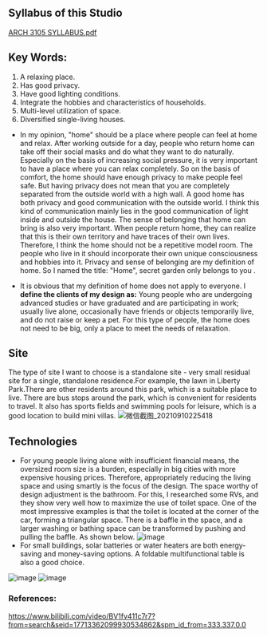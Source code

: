 ## Syllabus of this Studio
[ARCH 3105 SYLLABUS.pdf](https://github.com/Ollie106/Sihan-Zhu/files/7152946/ARCH.3105.SYLLABUS.pdf)

## Key Words:
1. A relaxing place.
2. Has good privacy.
3. Have good lighting conditions.
4. Integrate the hobbies and characteristics of households.
5. Multi-level utilization of space.
6. Diversified single-living houses.

 - In my opinion, "home" should be a place where people can feel at home and relax. After working outside for a day, people who return home can take off their social masks and do what they want to do naturally. Especially on the basis of increasing social pressure, it is very important to have a place where you can relax completely. So on the basis of comfort, the home should have enough privacy to make people feel safe. But having privacy does not mean that you are completely separated from the outside world with a high wall. A good home has both privacy and good communication with the outside world. I think this kind of communication mainly lies in the good communication of light inside and outside the house.
The sense of belonging that home can bring is also very important. When people return home, they can realize that this is their own territory and have traces of their own lives. Therefore, I think the home should not be a repetitive model room. The people who live in it should incorporate their own unique consciousness and hobbies into it.
Privacy and sense of belonging are my definition of home. So I named the title: "Home", secret garden only belongs to you .

- It is obvious that my definition of home does not apply to everyone. I **define the clients of my design as:** Young people who are undergoing advanced studies or have graduated and are participating in work; usually live alone, occasionally have friends or objects temporarily live, and do not raise or keep a pet. For this type of people, the home does not need to be big, only a place to meet the needs of relaxation.
## Site
The type of site I want to choose is a standalone site - very small residual site for a single, standalone residence.For example, the lawn in Liberty Park.There are other residents around this park, which is a suitable place to live. There are bus stops around the park, which is convenient for residents to travel. It also has sports fields and swimming pools for leisure, which is a good location to build mini villas.
![微信截图_20210910225418](https://user-images.githubusercontent.com/90564579/133053178-af62ebe8-265c-4c95-92f3-e54f8823737b.png)
## Technologies
- For young people living alone with insufficient financial means, the oversized room size is a burden, especially in big cities with more expensive housing prices. Therefore, appropriately reducing the living space and using smartly is the focus of the design. The space worthy of design adjustment is the bathroom. For this, I researched some RVs, and they show very well how to maximize the use of toilet space. One of the most impressive examples is that the toilet is located at the corner of the car, forming a triangular space. There is a baffle in the space, and a larger washing or bathing space can be transformed by pushing and pulling the baffle. As shown below.
![image](https://user-images.githubusercontent.com/90564579/133053913-6ac6431c-c3fe-4081-8d79-6cc8949111be.png)
- For small buildings, solar batteries or water heaters are both energy-saving and money-saving options. A foldable multifunctional table is also a good choice.

![image](https://user-images.githubusercontent.com/90564579/133054287-e7836001-509c-4bc3-a7e8-fe09fa736dbf.png)
![image](https://user-images.githubusercontent.com/90564579/133054314-326f1f41-b3d6-42ee-8efe-9a34ad5c1ab3.png)
### References:
https://www.bilibili.com/video/BV1fv411c7r7?from=search&seid=17713362099930534862&spm_id_from=333.337.0.0
